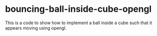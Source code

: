 # bouncing-ball-inside-cube-opengl
This is a code to show how to implement a ball inside a cube such that it appears moving using opengl.
